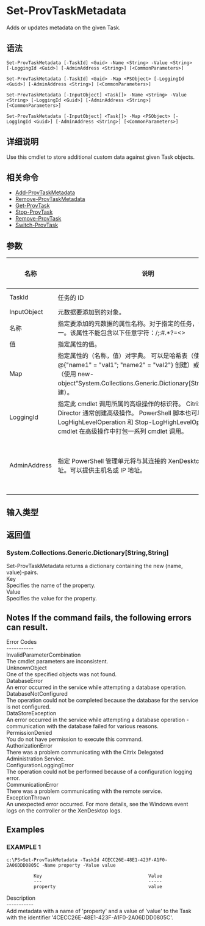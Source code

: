 # Set-ProvTaskMetadata

Adds or updates metadata on the given Task.

## 语法

    Set-ProvTaskMetadata [-TaskId] <Guid> -Name <String> -Value <String> [-LoggingId <Guid>] [-AdminAddress <String>] [<CommonParameters>]
    
    Set-ProvTaskMetadata [-TaskId] <Guid> -Map <PSObject> [-LoggingId <Guid>] [-AdminAddress <String>] [<CommonParameters>]
    
    Set-ProvTaskMetadata [-InputObject] <Task[]> -Name <String> -Value <String> [-LoggingId <Guid>] [-AdminAddress <String>] [<CommonParameters>]
    
    Set-ProvTaskMetadata [-InputObject] <Task[]> -Map <PSObject> [-LoggingId <Guid>] [-AdminAddress <String>] [<CommonParameters>]
    

## 详细说明

Use this cmdlet to store additional custom data against given Task objects.

## 相关命令

- [Add-ProvTaskMetadata](Add-ProvTaskMetadata.html)
- [Remove-ProvTaskMetadata](Remove-ProvTaskMetadata.html)
- [Get-ProvTask](Get-ProvTask.html)
- [Stop-ProvTask](Stop-ProvTask.html)
- [Remove-ProvTask](Remove-ProvTask.html)
- [Switch-ProvTask](Switch-ProvTask.html)

## 参数

| 名称           | 说明                                                                                                                                                                     | 是否必需？  | 管道输入                           | 默认值                                   |
| ------------ | ---------------------------------------------------------------------------------------------------------------------------------------------------------------------- | ------ | ------------------------------ | ------------------------------------- |
| TaskId       | 任务的 ID                                                                                                                                                                 | true   | true (ByValue, ByPropertyName) |                                       |
| InputObject  | 元数据要添加到的对象。                                                                                                                                                            | true   | true (ByValue)                 |                                       |
| 名称           | 指定要添加的元数据的属性名称。对于指定的任务，该属性必须唯一。该属性不能包含以下任意字符：\/;:#.*?=<>                                                                                                              | []()"' | true                           | false |                               |
| 值            | 指定属性的值。                                                                                                                                                                | true   | false                          |                                       |
| Map          | 指定属性的（名称，值）对字典。 可以是哈希表（使用 @{"name1" = "val1"; "name2" = "val2"} 创建）或字符串字典（使用 new-object“System.Collections.Generic.Dictionary[String,String]”创建）。                      | true   | true (ByValue)                 |                                       |
| LoggingId    | 指定此 cmdlet 调用所属的高级操作的标识符。 Citrix Studio 和 Director 通常创建高级操作。 PowerShell 脚本也可以借助 Start-LogHighLevelOperation 和 Stop-LogHighLevelOperation cmdlet 在高级操作中打包一系列 cmdlet 调用。 | false  | false                          |                                       |
| AdminAddress | 指定 PowerShell 管理单元将与其连接的 XenDesktop 控制器的地址。可以提供主机名或 IP 地址。                                                                                                             | false  | false                          | Localhost。一旦有 cmdlet 提供了某个值，此值将变为默认值。 |

## 输入类型

### 

## 返回值

### System.Collections.Generic.Dictionary[String,String]  
Set-ProvTaskMetadata returns a dictionary containing the new (name, value)-pairs.  
Key <string>  
Specifies the name of the property.  
Value <string>  
Specifies the value for the property.

## Notes If the command fails, the following errors can result.  
Error Codes  
\---\---\-----  
InvalidParameterCombination  
The cmdlet parameters are inconsistent.  
UnknownObject  
One of the specified objects was not found.  
DatabaseError  
An error occurred in the service while attempting a database operation.  
DatabaseNotConfigured  
The operation could not be completed because the database for the service is not configured.  
DataStoreException  
An error occurred in the service while attempting a database operation - communication with the database failed for various reasons.  
PermissionDenied  
You do not have permission to execute this command.  
AuthorizationError  
There was a problem communicating with the Citrix Delegated Administration Service.  
ConfigurationLoggingError  
The operation could not be performed because of a configuration logging error.  
CommunicationError  
There was a problem communicating with the remote service.  
ExceptionThrown  
An unexpected error occurred. For more details, see the Windows event logs on the controller or the XenDesktop logs.

## Examples

### EXAMPLE 1

    c:\PS>Set-ProvTaskMetadata -TaskId 4CECC26E-48E1-423F-A1F0-2A06DDD0805C -Name property -Value value
    
              Key                                       Value
              ---                                       -----
              property                                  value
    

Description  
\---\---\-----  
Add metadata with a name of 'property' and a value of 'value' to the Task with the identifier '4CECC26E-48E1-423F-A1F0-2A06DDD0805C'.